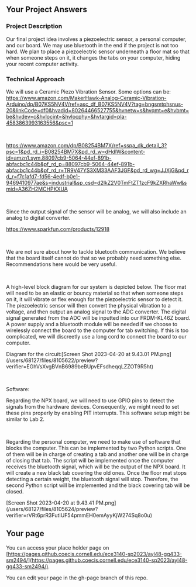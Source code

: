 ## Your Project Answers

### Project Description

Our final project idea involves a piezoelectric sensor, a personal computer, and our board. We may use bluetooth in the end if the project is not too hard. We plan to place a piezoelectric sensor underneath a floor mat so that when someone steps on it, it changes the tabs on your computer, hiding your recent computer activity.
### Technical Approach

We will use a Ceramic Piezo Vibration Sensor. Some options can be:
https://www.amazon.com/MakerHawk-Analog-Ceramic-Vibration-Arduino/dp/B07KS5NV4V/ref=asc_df_B07KS5NV4V?tag=bngsmtphsnus-20&linkCode=df0&hvadid=80264466527755&hvnetw=s&hvqmt=e&hvbmt=be&hvdev=c&hvlocint=&hvlocphy=&hvtargid=pla-4583863993163556&psc=1

 

https://www.amazon.com/dp/B08254BM7X/ref=sspa_dk_detail_3?psc=1&pd_rd_i=B08254BM7X&pd_rd_w=dHdlW&content-id=amzn1.sym.88097cb9-5064-44ef-891b-abfacbc1c44b&pf_rd_p=88097cb9-5064-44ef-891b-abfacbc1c44b&pf_rd_r=TR9V47YS3XM33AAF3JGF&pd_rd_wg=JJXjG&pd_rd_r=f7c1afd7-fd56-4edf-b0e1-9469410977ae&s=industrial&sp_csd=d2lkZ2V0TmFtZT1zcF9kZXRhaWw&smid=A36ZH2MCHPKXUA

 

Since the output signal of the sensor will be analog, we will also include an analog to digital converter.

https://www.sparkfun.com/products/12918

 

We are not sure about how to tackle bluetooth communication. We believe that the board itself cannot do that so we probably need something else. Recommendations here would be very useful.

 

A high-level block diagram for our system is depicted below. The floor mat will need to be an elastic or bouncy material so that when someone steps on it, it will vibrate or flex enough for the piezoelectric sensor to detect it. The piezoelectric sensor will then convert the physical vibration to a voltage, and then output an analog signal to the ADC converter. The digital signal generated from the ADC will be inputted into our FRDM-KL46Z board. A power supply and a bluetooth module will be needed if we choose to wirelessly connect the board to the computer for tab switching. If this is too complicated, we will discreetly use a long cord to connect the board to our computer.

Diagram for the circuit:[Screen Shot 2023-04-20 at 9.43.01 PM.png] (/users/68127/files/8105622/preview?verifier=EGhVsXvgBVnB6989beBUpvEFsdheqqLZZOT9R5ht)

 

Software: 

Regarding the NPX board, we will need to use GPIO pins to detect the signals from the hardware devices. Consequently, we might need to set these pins properly by enabling PIT interrupts. This software setup might be similar to Lab 2.

 

Regarding the personal computer, we need to make use of software that blocks the computer. This can be implemented by two Python scripts. One of them will be in charge of creating a tab and another one will be in charge of closing that tab. The script will be implemented once the computer receives the bluetooth signal, which will be the output of the NPX board. It will create a new black tab covering the old ones. Once the floor mat stops detecting a certain weight, the bluetooth signal will stop. Therefore, the second Python script will be implemented and the black covering tab will be closed.

[Screen Shot 2023-04-20 at 9.43.41 PM.png] (/users/68127/files/8105624/preview?verifier=rVRt6prR3FutIUF54pmmEH0emAyyKjW274Sq8o0u)
## Your page
You can access your place holder page on [https://pages.github.coecis.cornell.edu/ece3140-sp2023/ayl48-gg433-sm2494/](https://pages.github.coecis.cornell.edu/ece3140-sp2023/ayl48-gg433-sm2494/).

You can edit your page in the gh-page branch of this repo.